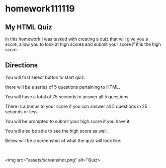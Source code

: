# homework111119


## My HTML Quiz

<p> In this homework I was tasked with creating a quiz that will give you a score, allow you to look at high scores and submit your score if it is the high score.</p>

## Directions

<p> You will first select button to start quiz.</p>

<p>there will be a series of 5 questions pertaining to HTML.</p>

<p>You will have a total of 75 seconds to answer all 5 questions.</p>

<p>There is a bonus to your score if you csn answer all 5 questions in 25 seconds or less.</p>

<p>You will be prompted to submit your high score if you have it.</p>

<p>You will also be able to see the high score as well.</p>

<p>Below will be a screenshot of what the quiz will look like:</p>
<br>

<img src="assets/screenshot.png" alt="Quiz>